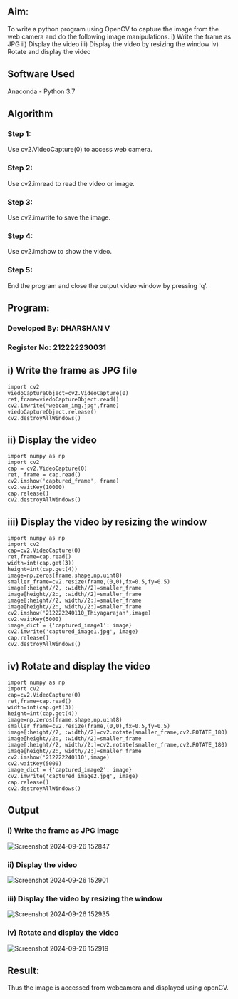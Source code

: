 
## Aim:
 
To write a python program using OpenCV to capture the image from the web camera and do the following image manipulations.
i) Write the frame as JPG 
ii) Display the video 
iii) Display the video by resizing the window
iv) Rotate and display the video

## Software Used
Anaconda - Python 3.7
## Algorithm
### Step 1:
Use cv2.VideoCapture(0) to access web camera.

### Step 2:
Use cv2.imread to read the video or image.

### Step 3:
Use cv2.imwrite to save the image.

### Step 4:
Use cv2.imshow to show the video.

### Step 5:
End the program and close the output video window by pressing 'q'.

## Program:
### Developed By: DHARSHAN V
### Register No: 212222230031

## i) Write the frame as JPG file
```
import cv2
viedoCaptureObject=cv2.VideoCapture(0)
ret,frame=viedoCaptureObject.read()
cv2.imwrite("webcam_img.jpg",frame)
viedoCaptureObject.release()
cv2.destroyAllWindows()
```

## ii) Display the video
```
import numpy as np
import cv2
cap = cv2.VideoCapture(0)
ret, frame = cap.read()
cv2.imshow('captured_frame', frame)
cv2.waitKey(10000)
cap.release()
cv2.destroyAllWindows()

```
## iii) Display the video by resizing the window
```
import numpy as np
import cv2
cap=cv2.VideoCapture(0)
ret,frame=cap.read()
width=int(cap.get(3))
height=int(cap.get(4))
image=np.zeros(frame.shape,np.uint8)
smaller_frame=cv2.resize(frame,(0,0),fx=0.5,fy=0.5)
image[:height//2, :width//2]=smaller_frame
image[height//2:, :width//2]=smaller_frame
image[:height//2, width//2:]=smaller_frame
image[height//2:, width//2:]=smaller_frame
cv2.imshow('212222240110_Thiyagarajan',image)
cv2.waitKey(5000)  
image_dict = {'captured_image1': image}
cv2.imwrite('captured_image1.jpg', image)
cap.release()
cv2.destroyAllWindows()
```

## iv) Rotate and display the video

```
import numpy as np
import cv2
cap=cv2.VideoCapture(0)
ret,frame=cap.read()
width=int(cap.get(3))
height=int(cap.get(4))
image=np.zeros(frame.shape,np.uint8)
smaller_frame=cv2.resize(frame,(0,0),fx=0.5,fy=0.5)
image[:height//2, :width//2]=cv2.rotate(smaller_frame,cv2.ROTATE_180)
image[height//2:, :width//2]=smaller_frame
image[:height//2, width//2:]=cv2.rotate(smaller_frame,cv2.ROTATE_180)
image[height//2:, width//2:]=smaller_frame
cv2.imshow('212222240110',image)
cv2.waitKey(5000) 
image_dict = {'captured_image2': image}
cv2.imwrite('captured_image2.jpg', image)
cap.release()
cv2.destroyAllWindows()
```

## Output

### i) Write the frame as JPG image
![Screenshot 2024-09-26 152847](https://github.com/user-attachments/assets/d41d9cad-3fc5-4354-a9d5-4e961415f534)


### ii) Display the video

![Screenshot 2024-09-26 152901](https://github.com/user-attachments/assets/91f78f28-f5da-4e89-9176-61376db7168a)


### iii) Display the video by resizing the window

![Screenshot 2024-09-26 152935](https://github.com/user-attachments/assets/6c49e00a-1bcc-40d1-b388-a40fad6cad5e)

### iv) Rotate and display the video

![Screenshot 2024-09-26 152919](https://github.com/user-attachments/assets/f774dc80-da04-4206-b4d1-ab52eea712b4)


## Result:
Thus the image is accessed from webcamera and displayed using openCV.
